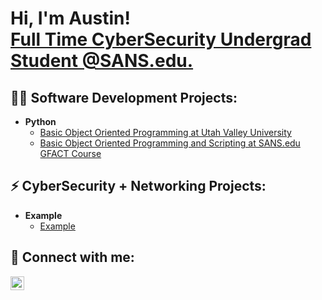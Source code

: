 <h1>Hi, I'm Austin! <br/>
<a href="https://www.sans.edu/cyber-security-programs/bachelors-degree/?msc=main-nav">Full Time CyberSecurity Undergrad Student @SANS.edu.</a></h1>

<h2>👨‍💻 Software Development Projects:</h2>

- <b>Python</b>
  - [Basic Object Oriented Programming at Utah Valley University](https://github.com/vp0331/INFO1200-Assignments)
  - [Basic Object Oriented Programming and Scripting at SANS.edu GFACT Course](https://github.com/ajordan-cyber/GFACTprojects)

<h2>⚡ CyberSecurity + Networking Projects:</h2>

- <b>Example</b>
  - [Example](https://www.google.com)


<h2> 🤳 Connect with me:</h2>

[<img align="left" alt="ajordancyber | LinkedIn" width="22px" src="https://cdn.jsdelivr.net/npm/simple-icons@v3/icons/linkedin.svg" />][linkedin]

[linkedin]: https://linkedin.com/in/ajordancyber

<!--
**ajordan-cyber/ajordan-cyber** is a ✨ _special_ ✨ repository because its `README.md` (this file) appears on your GitHub profile.

Here are some ideas to get you started:

- 🔭 I’m currently working on ...
- 🌱 I’m currently learning ...
- 👯 I’m looking to collaborate on ...
- 🤔 I’m looking for help with ...
- 💬 Ask me about ...
- 📫 How to reach me: ...
- 😄 Pronouns: ...
- ⚡ Fun fact: ...
-->
